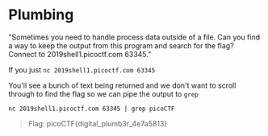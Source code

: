 # Plumbing

"Sometimes you need to handle process data outside of a file. Can you find a way to keep the output from this program and search for the flag? Connect to 2019shell1.picoctf.com 63345."

If you just `nc 2019shell1.picoctf.com 63345`

You'll see a bunch of text being returned and we don't want to scroll through to find the flag so we can pipe the output to `grep`

`nc 2019shell1.picoctf.com 63345 | grep picoCTF`

> Flag: picoCTF{digital_plumb3r_4e7a5813}
